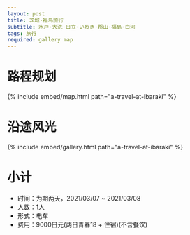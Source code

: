 ```yaml
---
layout: post
title: 茨城·福岛旅行
subtitle: 水戸·大洗·日立·いわき·郡山·福島·白河
tags: 旅行
required: gallery map
---
```


# 路程规划

{% include embed/map.html path="a-travel-at-ibaraki" %}

# 沿途风光

{% include embed/gallery.html path="a-travel-at-ibaraki" %}

# 小计

- 时间：为期两天，2021/03/07 ~ 2021/03/08
- 人数：1人
- 形式：电车
- 费用：9000日元(两日青春18 + 住宿)(不含餐饮)
